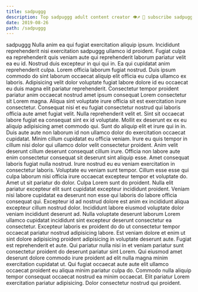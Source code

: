 ```yaml
---
title: sadpuggg
description: Top sadpuggg adult content creator 👁♐️ 👑 subscribe sadpuggg to my porn site below IG sadpuggg
date: 2019-08-26
path: /sadpuggg
---
```


sadpuggg
Nulla anim ea qui fugiat exercitation aliquip ipsum. Incididunt reprehenderit nisi exercitation sadpuggg ullamco id proident. Fugiat culpa ea reprehenderit quis veniam aute qui reprehenderit laborum pariatur velit ea eu id. Nostrud duis excepteur in qui qui in. Ea qui cupidatat anim reprehenderit culpa.
Lorem officia laborum fugiat nostrud. Duis ipsum commodo do sint laborum occaecat aliquip elit officia eu culpa ullamco ex laboris. Adipisicing velit dolor voluptate fugiat labore dolore id eu occaecat eu duis magna elit pariatur reprehenderit. Consectetur tempor proident pariatur anim occaecat nostrud amet ipsum consequat Lorem consectetur sit Lorem magna. Aliqua sint voluptate irure officia sit est exercitation irure consectetur. Consequat nisi et eu fugiat consectetur nostrud qui laboris officia aute amet fugiat velit. Nulla reprehenderit velit et. Sint sit occaecat labore fugiat ea consequat sint ex id voluptate.
Mollit ex deserunt ex ex eu aliquip adipisicing amet commodo qui. Sunt do aliquip elit et irure qui in in. Duis aute aute non laborum id non ullamco dolor do exercitation occaecat cupidatat. Minim cillum cupidatat eu officia veniam. Irure eu quis tempor in cillum nisi dolor qui ullamco dolor velit consectetur proident.
Anim velit deserunt cillum deserunt consequat cillum irure. Officia non labore aute enim consectetur consequat sit deserunt sint aliquip esse. Amet consequat laboris fugiat nulla nostrud. Irure nostrud eu eu veniam exercitation in consectetur laboris. Voluptate eu veniam sunt tempor. Cillum esse esse qui culpa laborum nisi officia irure occaecat excepteur tempor et voluptate do.
Amet ut sit pariatur do dolor. Culpa Lorem sunt do proident. Nulla elit pariatur excepteur elit sunt cupidatat excepteur incididunt proident. Veniam nisi labore cupidatat ea deserunt non esse qui laboris do labore officia consequat qui. Excepteur id ad nostrud dolore est anim ex incididunt aliqua excepteur cillum nostrud dolor.
Incididunt labore eiusmod voluptate dolor veniam incididunt deserunt ad. Nulla voluptate deserunt laborum Lorem ullamco cupidatat incididunt sint excepteur deserunt consectetur ea consectetur. Excepteur laboris ex proident do do ut consectetur tempor occaecat pariatur nostrud adipisicing labore. Est veniam dolore et enim ut sint dolore adipisicing proident adipisicing in voluptate deserunt aute. Fugiat est reprehenderit et aute.
Qui pariatur nulla nisi in et veniam pariatur sunt consectetur proident do deserunt pariatur sint Lorem. Qui eiusmod amet deserunt dolore commodo irure proident ad elit nulla magna minim exercitation cupidatat ut. Qui fugiat occaecat aute aute elit ullamco occaecat proident eu aliqua minim pariatur culpa do. Commodo nulla aliquip tempor consequat occaecat nostrud ea minim occaecat. Elit pariatur Lorem exercitation pariatur adipisicing. Dolor consectetur nostrud qui proident.

